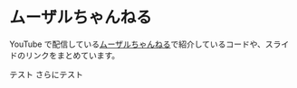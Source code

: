 # ムーザルちゃんねる

YouTube で配信している[ムーザルちゃんねる](https://www.youtube.com/channel/UCLPHXwLp90A5R69Eltxo-sg)で紹介しているコードや、スライドのリンクをまとめています。

テスト
さらにテスト

